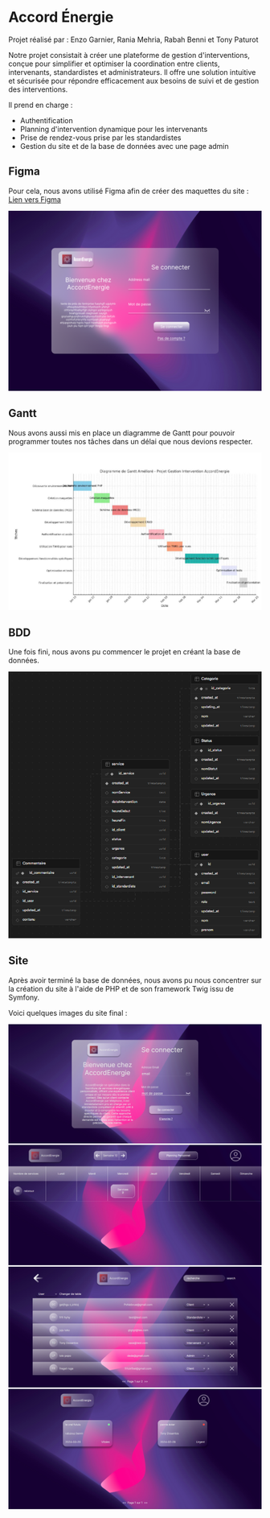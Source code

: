 <h1>Accord Énergie</h1>

<p>Projet réalisé par : Enzo Garnier, Rania Mehria, Rabah Benni et Tony Paturot</p>

<p>Notre projet consistait à créer une plateforme de gestion d'interventions, conçue pour simplifier et optimiser la coordination entre clients, intervenants, standardistes et administrateurs. Il offre une solution intuitive et sécurisée pour répondre efficacement aux besoins de suivi et de gestion des interventions.</p>

<p>Il prend en charge :</p>

<ul>
  <li>Authentification</li>
  <li>Planning d'intervention dynamique pour les intervenants</li>
  <li>Prise de rendez-vous prise par les standardistes</li>
  <li>Gestion du site et de la base de données avec une page admin</li>
</ul>

<h2>Figma</h2>

<p>Pour cela, nous avons utilisé Figma afin de créer des maquettes du site :<br> 
<a href="https://www.figma.com/file/E2OjPqrcZiVnI0jekDwZpZ/AccordEnergie?type=design&node-id=0%3A1&mode=design&t=A2XfsufZH17KtYua-1">Lien vers Figma</a></p>
<img src="https://github.com/Eirewq/AccordEnergie/blob/website-image/loginFigma.png?raw=true" alt="Image de Figma">

<h2>Gantt</h2>

<p>Nous avons aussi mis en place un diagramme de Gantt pour pouvoir programmer toutes nos tâches dans un délai que nous devions respecter.</p>
<img src="https://github.com/Eirewq/AccordEnergie/blob/gantt/Gant.png?raw=true" alt="Diagramme de Gantt">

<h2>BDD</h2>
<p>Une fois fini, nous avons pu commencer le projet en créant la base de données.</p>
<img src="https://github.com/Eirewq/AccordEnergie/blob/website-image/bdd.png?raw=true" alt="Image de la base de données">

<h2>Site</h2>
<p>Après avoir terminé la base de données, nous avons pu nous concentrer sur la création du site à l'aide de PHP et de son framework Twig issu de Symfony.</p>
<p>Voici quelques images du site final :</p>
<img src="https://github.com/Eirewq/AccordEnergie/blob/website-image/signIn.png?raw=true" alt="Page de connexion">
<img src="https://github.com/Eirewq/AccordEnergie/blob/website-image/planning.png?raw=true" alt="Planning">
<img src="https://github.com/Eirewq/AccordEnergie/blob/website-image/admin.png?raw=true" alt="Page d'administration">
<img src="https://github.com/Eirewq/AccordEnergie/blob/website-image/client.png?raw=true" alt="Page client">
